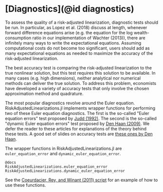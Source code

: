 # [Diagnostics](@id diagnostics)

To assess the quality of a risk-adjusted linearization, diagnostic tests should be run. In particular,
as Lopez et al. (2018) discuss at length, whenever forward difference equations arise
(e.g. the equation for the log wealth-consumption ratio in our implementation of Wachter (2013)),
there are infinitely many ways to write the expectational equations. Assuming computational costs
do not become too significant, users should add as many expectational equations as needed
to maximize the accuracy of the risk-adjusted linearization.

The best accuracy test is comparing the risk-adjusted linearization to the true nonlinear solution,
but this test requires this solution to be available. In many cases (e.g. high dimensions),
neither analytical nor numerical methods can deliver the true
solution. To address this problem, economists have developed a variety of accuracy tests that
only involve the chosen approximation method and quadrature.

The most popular diagnostics revolve around the Euler equation. RiskAdjustedLinearizations.jl implements wrapper functions for
performing two of these Euler equation diagnostics. The first is the so-called "Euler equation errors" test proposed
by [Judd (1992)](https://www.sciencedirect.com/science/article/abs/pii/002205319290061L). The second is
the so-called "dynamic Euler equation errors" test proposed by
[Den Haan (2009)](https://www.sciencedirect.com/science/article/abs/pii/S0165188909001298).
We defer the reader to these articles for explanations of the theory behind these tests.
A good set of slides on accuracy tests are [these ones by Den Haan](http://www.wouterdenhaan.com/numerical/slidesaccuracy.pdf).

The wrapper functions in RiskAdjustedLinearizations.jl are `euler_equation_error` and `dynamic_euler_equation_error`.

```
@docs
RiskAdjustedLinearizations.euler_equation_error
RiskAdjustedLinearizations.dynamic_euler_equation_error
```

See the [Coeurdacier, Rey, and Winant (2011) script](https://github.com/chenwilliam77/RiskAdjustedLinearizations/tree/master/examples/crw/example_crw.jl)
for an example of how to use these functions.
